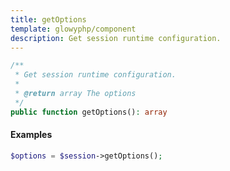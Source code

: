 ```yaml
---
title: getOptions
template: glowyphp/component
description: Get session runtime configuration.
---
```


```php
/**
 * Get session runtime configuration.
 *
 * @return array The options
 */
public function getOptions(): array
```

#### Examples

```php
$options = $session->getOptions();
```
